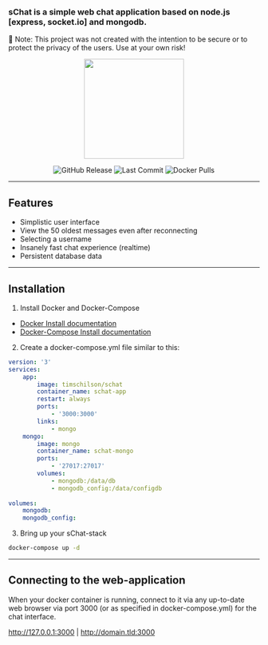 ### sChat is a simple web chat application based on node.js [express, socket.io] and mongodb.

📢 Note: This project was not created with the intention to be secure or to protect the privacy of the users. Use at your own risk!

<p align="center">
    <img height="200" src="https://i.imgur.com/SCJbHwy.png">
</p>

<p align="center">
    <img src="https://img.shields.io/badge/IBM%20Cloud-powered-blue.svg" alt="GitHub Release">
    <img src="https://img.shields.io/badge/platform-node-lightgrey.svg?style=flat" alt="Last Commit">
    <img src="https://img.shields.io/badge/license-Apache2-blue.svg?style=flat" alt="Docker Pulls">
</p>

---

## Features

- Simplistic user interface
- View the 50 oldest messages even after reconnecting
- Selecting a username
- Insanely fast chat experience (realtime)
- Persistent database data

---

## Installation

1. Install Docker and Docker-Compose

- [Docker Install documentation](https://docs.docker.com/install/)
- [Docker-Compose Install documentation](https://docs.docker.com/compose/install/)

2. Create a docker-compose.yml file similar to this:

```yml
version: '3'
services: 
    app:
        image: timschilson/schat
        container_name: schat-app
        restart: always
        ports: 
            - '3000:3000'
        links:
            - mongo
    mongo:
        image: mongo
        container_name: schat-mongo
        ports: 
            - '27017:27017'
        volumes:
            - mongodb:/data/db
            - mongodb_config:/data/configdb
            
volumes:
    mongodb:
    mongodb_config:
```

3. Bring up your sChat-stack

```bash
docker-compose up -d
```

---

## Connecting to the web-application

When your docker container is running, connect to it via any up-to-date web browser via port 3000 (or as specified in docker-compose.yml) for the chat interface.

http://127.0.0.1:3000 | http://domain.tld:3000